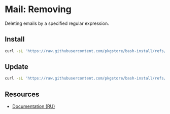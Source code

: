 # Mail: Removing

Deleting emails by a specified regular expression.

## Install

```bash
curl -sL 'https://raw.githubusercontent.com/pkgstore/bash-install/refs/heads/main/install.sh' | bash -s -- '/root/apps/mail' 'bash-mail-rm' 'main'
```

## Update

```bash
curl -sL 'https://raw.githubusercontent.com/pkgstore/bash-install/refs/heads/main/install.sh' | bash -s -- '/root/apps/mail' 'bash-mail-rm' 'main' 'update'
```

## Resources

- [Documentation (RU)](https://lib.onl/)
